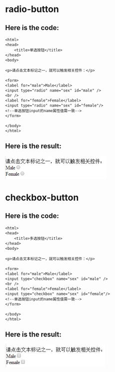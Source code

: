 # radio-button
## Here is the code:
````
<html>
<head>
    <title>单选按钮</title>
</head>
<body>

<p>请点击文本标记之一，就可以触发相关控件：</p>

<form>
<label for="male">Male</label>
<input type="radio" name="sex" id="male" />
<br />
<label for="female">Female</label>
<input type="radio" name="sex" id="female"/>
<!--单选按钮input的name属性值需一致-->
</form>

</body>
</html>
````
## Here is the result:
![Image](https://raw.githubusercontent.com/VillaZhang/img-folder/master/radio-button.jpg)


# checkbox-button
## Here is the code:
````
<html>
<head>
    <title>多选按钮</title>
</head>
<body>

<p>请点击文本标记之一，就可以触发相关控件：</p>

<form>
<label for="male">Male</label>
<input type="checkbox" name="sex" id="male" />
<br />
<label for="female">Female</label>
<input type="checkbox" name="sex" id="female"/>
<!--单选按钮input的name属性值需一致-->
</form>

</body>
</html>
````
## Here is the result:
![Image](https://raw.githubusercontent.com/VillaZhang/img-folder/master/checkbox-button.jpg)
